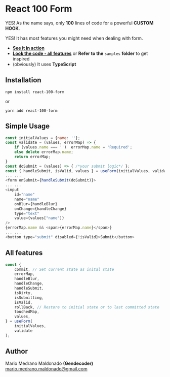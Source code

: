 # React 100 Form

YES! As the name says, only **100** lines of code for a powerful **CUSTOM HOOK**.

YES! It has most features you might need when dealing with form.

* [**See it in action**](https://5cnig.csb.app/ "**See it in action here**")
* [**Look the code - all features**](https://codesandbox.io/s/practical-faraday-5cnig?file=/src/samples/index.tsx:36-43 "Look at the sample code making use of all features") or **Refer to the** `samples` **folder** to get inspired
*  (obviously) It uses **TypeScript**

## Installation

`npm install react-100-form`

or

`yarn add react-100-form`

## Simple Usage

```javascript
const initialValues = {name: ''};
const validate = (values, errorMap) => {
	if (values.name === '')  errorMap.name = 'Required';
	else delete errorMap.name;
	return errorMap;
}
const doSubmit = (values) => { /*your submit logic*/ };
const { handleSubmit, isValid, values } = useForm(initialValues, validate);
...	...
<form onSubmit={handleSubmit(doSubmit)}>
...	...
<input
	id="name"
	name="name"
	onBlur={handleBlur}
	onChange={handleChange}
	type="text"
	value={values["name"]}
/>
{errorMap.name && <span>{errorMap.name}</span>}
...	...
<button type="submit" disabled={!isValid}>Submit</button>
```

## All features

```javascript
const {
	commit, // Set current state as inital state
	errorMap,
	handleBlur,
	handleChange,
	handleSubmit,
	isDirty,
	isSubmitting,
	isValid,
	rollBack, // Restore to initial state or to last committed state
	touchedMap,
	values,
} = useForm(
	initialValues,
	validate
);
```

## Author

Mario Medrano Maldonado **(Gendecoder)** <mario.medrano.maldonado@gmail.com>
